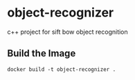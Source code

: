 object-recognizer
=================

c++ project for sift bow object recognition

## Build the Image
`docker build -t object-recognizer .`
